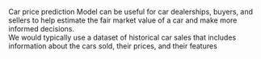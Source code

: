Car price prediction Model can be useful for car dealerships, buyers, and sellers to help estimate the fair market value of a car and make more informed decisions.<br>We would typically use a dataset of historical car sales that includes information about the cars sold, their prices, and their features
